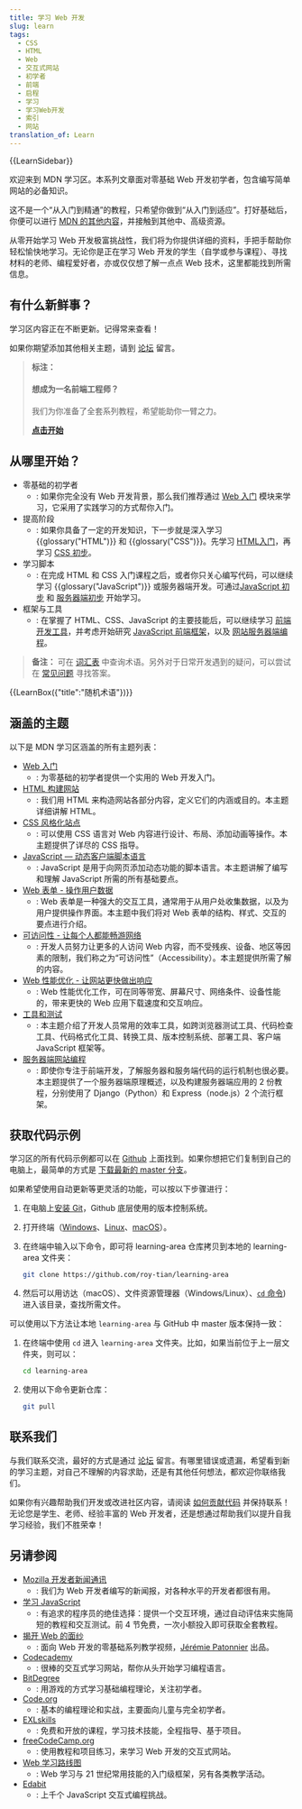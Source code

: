 ```yaml
---
title: 学习 Web 开发
slug: learn
tags:
  - CSS
  - HTML
  - Web
  - 交互式网站
  - 初学者
  - 前端
  - 启程
  - 学习
  - 学习Web开发
  - 索引
  - 网站
translation_of: Learn
---
```

{{LearnSidebar}}

欢迎来到 MDN 学习区。本系列文章面对零基础 Web 开发初学者，包含编写简单网站的必备知识。

这不是一个“从入门到精通”的教程，只希望你做到“从入门到适应”。打好基础后，你便可以进行 [MDN 的其他内容](/zh-CN/)，并接触到其他中、高级资源。

从零开始学习 Web 开发极富挑战性，我们将为你提供详细的资料，手把手帮助你轻松愉快地学习。无论你是正在学习 Web 开发的学生（自学或参与课程）、寻找材料的老师、编程爱好者，亦或仅仅想了解一点点 Web 技术，这里都能找到所需信息。

## 有什么新鲜事？

学习区内容正在不断更新。记得常来查看！

如果你期望添加其他相关主题，请到 [论坛](https://discourse.mozilla.org/c/mdn) 留言。

> **标注：**
>
> #### 想成为一名前端工程师？
>
> 我们为你准备了全套系列教程，希望能助你一臂之力。
>
> [**点击开始**](/zh-CN/docs/Learn/Front-end_web_developer)

## 从哪里开始？

- 零基础的初学者
  - : 如果你完全没有 Web 开发背景，那么我们推荐通过 [Web 入门](/zh-CN/docs/Learn/Getting_started_with_the_web) 模块来学习，它采用了实践学习的方式帮你入门。
- 提高阶段
  - : 如果你具备了一定的开发知识，下一步就是深入学习 {{glossary("HTML")}} 和 {{glossary("CSS")}}。先学习 [HTML入门](/zh-CN/docs/Learn/HTML/Introduction_to_HTML)，再学习 [CSS 初步](/zh-CN/docs/Learn/CSS/First_steps)。
- 学习脚本
  - : 在完成 HTML 和 CSS 入门课程之后，或者你只关心编写代码，可以继续学习 {{glossary("JavaScript")}} 或服务器端开发。可通过[JavaScript 初步](/zh-CN/docs/Learn/JavaScript/First_steps) 和 [服务器端初步](/zh-CN/docs/Learn/Server-side/First_steps) 开始学习。
- 框架与工具
  - : 在掌握了 HTML、CSS、JavaScript 的主要技能后，可以继续学习 [前端开发工具](/zh-CN/docs/Learn/Tools_and_testing/Understanding_client-side_tools)，并考虑开始研究 [ JavaScript 前端框架](/zh-CN/docs/Learn/Tools_and_testing/Client-side_JavaScript_frameworks)，以及 [网站服务器端编程](/zh-CN/docs/Learn/Server-side)。

> **备注：** 可在 [词汇表](/zh-CN/docs/Glossary) 中查询术语。另外对于日常开发遇到的疑问，可以尝试在 [常见问题](/zh-CN/docs/Learn/Common_questions) 寻找答案。

{{LearnBox({"title":"随机术语"})}}

## 涵盖的主题

以下是 MDN 学习区涵盖的所有主题列表：

- [Web 入门](/zh-CN/docs/Learn/Getting_started_with_the_web)
  - : 为零基础的初学者提供一个实用的 Web 开发入门。
- [HTML 构建网站](/zh-CN/docs/Learn/HTML)
  - : 我们用 HTML 来构造网站各部分内容，定义它们的内涵或目的。本主题详细讲解 HTML。
- [CSS 风格化站点](/zh-CN/docs/Learn/CSS)
  - : 可以使用 CSS 语言对 Web 内容进行设计、布局、添加动画等操作。本主题提供了详尽的 CSS 指导。
- [JavaScript — 动态客户端脚本语言](/zh-CN/docs/Learn/JavaScript)
  - : JavaScript 是用于向网页添加动态功能的脚本语言。本主题讲解了编写和理解 JavaScript 所需的所有基础要点。
- [Web 表单 - 操作用户数据](/zh-CN/docs/Learn/Forms)
  - : Web 表单是一种强大的交互工具，通常用于从用户处收集数据，以及为用户提供操作界面。本主题中我们将对 Web 表单的结构、样式、交互的要点进行介绍。
- [可访问性 - 让每个人都能畅游网络](/zh-CN/docs/Learn/Accessibility)
  - : 开发人员努力让更多的人访问 Web 内容，而不受残疾、设备、地区等因素的限制，我们称之为“可访问性”（Accessibility）。本主题提供所需了解的内容。
- [Web 性能优化 - 让网站更快做出响应](/zh-CN/docs/Learn/Performance)
  - : Web 性能优化工作，可在同等带宽、屏幕尺寸、网络条件、设备性能的，带来更快的 Web 应用下载速度和交互响应。
- [工具和测试](/zh-CN/docs/Learn/Tools_and_testing)
  - : 本主题介绍了开发人员常用的效率工具，如跨浏览器测试工具、代码检查工具、代码格式化工具、转换工具、版本控制系统、部署工具、客户端 JavaScript 框架等。
- [服务器端网站编程](/zh-CN/docs/Learn/Server-side)
  - : 即使你专注于前端开发，了解服务器和服务端代码的运行机制也很必要。本主题提供了一个服务器端原理概述，以及构建服务器端应用的 2 份教程，分别使用了 Django（Python）和 Express（node.js）2 个流行框架。

## 获取代码示例

学习区的所有代码示例都可以在 [Github](https://github.com/roy-tian/learning-area/) 上面找到。如果你想把它们复制到自己的电脑上，最简单的方式是 [下载最新的 master 分支](https://github.com/roy-tian/learning-area/archive/master.zip)。

如果希望使用自动更新等更灵活的功能，可以按以下步骤进行：

1. 在电脑上[安装 Git](https://git-scm.com/downloads)，Github 底层使用的版本控制系统。

2. 打开终端（[Windows](https://docs.microsoft.com/zh-cn/windows/terminal/)、[Linux](https://help.ubuntu.com/community/UsingTheTerminal)、[macOS](https://support.apple.com/zh-cn/guide/terminal/welcome/mac)）。

3. 在终端中输入以下命令，即可将 learning-area 仓库拷贝到本地的 learning-area 文件夹：

    ```bash
    git clone https://github.com/roy-tian/learning-area
    ```

4. 然后可以用访达（macOS）、文件资源管理器（Windows/Linux）、[`cd` 命令](https://zh.wikipedia.org/wiki/Cd_(命令))) 进入该目录，查找所需文件。

可以使用以下方法让本地 `learning-area` 与 GitHub 中 master 版本保持一致：

1.  在终端中使用 `cd` 进入 `learning-area` 文件夹。比如，如果当前位于上一层文件夹，则可以：

    ```bash
    cd learning-area
    ```

2. 使用以下命令更新仓库：

    ```bash
    git pull
    ```

## 联系我们

与我们联系交流，最好的方式是通过 [论坛](https://discourse.mozilla.org/c/mdn) 留言。有哪里错误或遗漏，希望看到新的学习主题，对自己不理解的内容求助，还是有其他任何想法，都欢迎你联络我们。

如果你有兴趣帮助我们开发或改进社区内容，请阅读 [如何贡献代码](/zh-CN/docs/MDN/Contribute) 并保持联系！无论您是学生、老师、经验丰富的 Web 开发者，还是想通过帮助我们以提升自我学习经验，我们不胜荣幸！

## 另请参阅

- [Mozilla 开发者新闻通讯](https://www.mozilla.org/zh-CN/newsletter/developer/)
  - : 我们为 Web 开发者编写的新闻报，对各种水平的开发者都很有用。
- [学习 JavaScript](https://learnjavascript.online/)
  - : 有追求的程序员的绝佳选择：提供一个交互环境，通过自动评估来实施简短的教程和交互测试。前 4 节免费，一次小额投入即可获取全套教程。
- [揭开 Web 的面纱](https://www.youtube.com/playlist?list=PLo3w8EB99pqLEopnunz-dOOBJ8t-Wgt2g)
  - : 面向 Web 开发的零基础系列教学视频，[Jérémie Patonnier](https://twitter.com/JeremiePat) 出品。
- [Codecademy](https://www.codecademy.com/)
  - : 很棒的交互式学习网站，帮你从头开始学习编程语言。
- [BitDegree](https://www.bitdegree.org/learn/)
  - : 用游戏的方式学习基础编程理论，关注初学者。
- [Code.org](https://code.org/)
  - : 基本的编程理论和实战，主要面向儿童与完全初学者。
- [EXLskills](https://exlskills.com/learn-en/courses)
  - : 免费和开放的课程，学习技术技能，全程指导、基于项目。
- [freeCodeCamp.org](https://www.freecodecamp.org/)
  - : 使用教程和项目练习，来学习 Web 开发的交互式网站。
- [Web 学习路线图](https://foundation.mozilla.org/en/initiatives/web-literacy/core-curriculum/)
  - : Web 学习与 21 世纪常用技能的入门级框架，另有各类教学活动。
- [Edabit](https://edabit.com/challenges/javascript)
  - : 上千个 JavaScript 交互式编程挑战。
